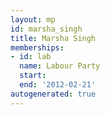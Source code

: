 ```yaml
---
layout: mp
id: marsha_singh
title: Marsha Singh
memberships:
- id: lab
  name: Labour Party
  start: 
  end: '2012-02-21'
autogenerated: true
---
```

